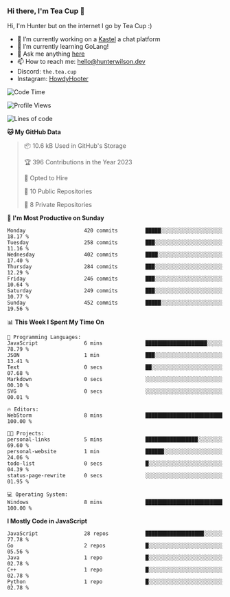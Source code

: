 ### Hi there, I'm Tea Cup 👋 

Hi, I'm Hunter but on the internet I go by Tea Cup :)

- 🔭 I’m currently working on a [Kastel](https://github.com/Kastelll) a chat platform
- 🌱 I’m currently learning GoLang!
- 💬 Ask me anything [here](https://github.com/TheTeaCup/TheTeaCup/issues)
- 📫 How to reach me: [hello@hunterwilson.dev](mailto:hello@hunterwilson.dev)
- Discord: `the.tea.cup`
- Instagram: [HowdyHooter](https://instagram.com/HowdyHooter)

<!--START_SECTION:waka-->
![Code Time](http://img.shields.io/badge/Code%20Time-322%20hrs%204%20mins-blue)

![Profile Views](http://img.shields.io/badge/Profile%20Views-5-blue)

![Lines of code](https://img.shields.io/badge/From%20Hello%20World%20I%27ve%20Written-748.8%20thousand%20lines%20of%20code-blue)

**🐱 My GitHub Data** 

> 📦 10.6 kB Used in GitHub's Storage 
 > 
> 🏆 396 Contributions in the Year 2023
 > 
> 💼 Opted to Hire
 > 
> 📜 10 Public Repositories 
 > 
> 🔑 8 Private Repositories 
 > 
📅 **I'm Most Productive on Sunday** 

```text
Monday                   420 commits         █████░░░░░░░░░░░░░░░░░░░░   18.17 % 
Tuesday                  258 commits         ███░░░░░░░░░░░░░░░░░░░░░░   11.16 % 
Wednesday                402 commits         ████░░░░░░░░░░░░░░░░░░░░░   17.40 % 
Thursday                 284 commits         ███░░░░░░░░░░░░░░░░░░░░░░   12.29 % 
Friday                   246 commits         ███░░░░░░░░░░░░░░░░░░░░░░   10.64 % 
Saturday                 249 commits         ███░░░░░░░░░░░░░░░░░░░░░░   10.77 % 
Sunday                   452 commits         █████░░░░░░░░░░░░░░░░░░░░   19.56 % 
```


📊 **This Week I Spent My Time On** 

```text
💬 Programming Languages: 
JavaScript               6 mins              ████████████████████░░░░░   78.79 % 
JSON                     1 min               ███░░░░░░░░░░░░░░░░░░░░░░   13.41 % 
Text                     0 secs              ██░░░░░░░░░░░░░░░░░░░░░░░   07.68 % 
Markdown                 0 secs              ░░░░░░░░░░░░░░░░░░░░░░░░░   00.10 % 
SVG                      0 secs              ░░░░░░░░░░░░░░░░░░░░░░░░░   00.01 % 

🔥 Editors: 
WebStorm                 8 mins              █████████████████████████   100.00 % 

🐱‍💻 Projects: 
personal-links           5 mins              █████████████████░░░░░░░░   69.60 % 
personal-website         1 min               ██████░░░░░░░░░░░░░░░░░░░   24.06 % 
todo-list                0 secs              █░░░░░░░░░░░░░░░░░░░░░░░░   04.39 % 
status-page-rewrite      0 secs              ░░░░░░░░░░░░░░░░░░░░░░░░░   01.95 % 

💻 Operating System: 
Windows                  8 mins              █████████████████████████   100.00 % 
```

**I Mostly Code in JavaScript** 

```text
JavaScript               28 repos            ███████████████████░░░░░░   77.78 % 
Go                       2 repos             █░░░░░░░░░░░░░░░░░░░░░░░░   05.56 % 
Java                     1 repo              █░░░░░░░░░░░░░░░░░░░░░░░░   02.78 % 
C++                      1 repo              █░░░░░░░░░░░░░░░░░░░░░░░░   02.78 % 
Python                   1 repo              █░░░░░░░░░░░░░░░░░░░░░░░░   02.78 % 
```




<!--END_SECTION:waka-->
